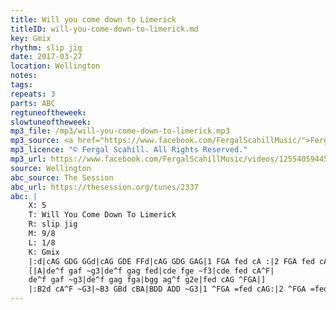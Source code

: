 ```yaml
---
title: Will you come down to Limerick
titleID: will-you-come-down-to-limerick.md
key: Gmix
rhythm: slip jig
date: 2017-03-27
location: Wellington
notes:
tags:
repeats: 3
parts: ABC
regtuneoftheweek:
slowtuneoftheweek:
mp3_file: /mp3/will-you-come-down-to-limerick.mp3
mp3_source: <a href="https://www.facebook.com/FergalScahillMusic/">Fergal Scahill</a>
mp3_licence: "© Fergal Scahill. All Rights Reserved."
mp3_url: https://www.facebook.com/FergalScahillMusic/videos/1255405944555738/
source: Wellington
abc_source: The Session
abc_url: https://thesession.org/tunes/2337
abc: |
    X: 5
    T: Will You Come Down To Limerick
    R: slip jig
    M: 9/8
    L: 1/8
    K: Gmix
    |:d|cAG GDG GGd|cAG GDE FFd|cAG GDG GAG|1 FGA fed cA :|2 FGA fed cA |]
    [|A|de^f gaf ~g3|de^f gag fed|cde fge ~f3|cde fed cA^F|
    de^f gaf ~g3|de^f gag fga|bgg ag^f g2e|fed cAG ^FGA|]
    |:B2d cA^F ~G3|~B3 GBd cBA|BDD ADD ~G3|1 ^FGA =fed cAG:|2 ^FGA =fed cAd|]
---
```

